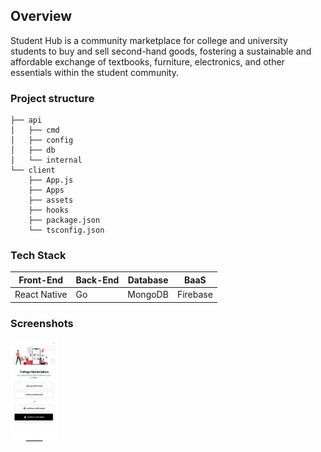 ## Overview

Student Hub is a community marketplace for college and university students to buy and sell second-hand goods, fostering a sustainable and affordable exchange of textbooks, furniture, electronics, and other essentials within the student community.

### Project structure
```
├── api
│   ├── cmd
│   ├── config
│   ├── db
│   └── internal
└── client
    ├── App.js
    ├── Apps
    ├── assets
    ├── hooks
    ├── package.json
    └── tsconfig.json
```

### Tech Stack


| **Front-End**  | **Back-End** | **Database** | **BaaS** |
|--------|--------|--------|--------|
| React Native | Go | MongoDB | Firebase | 

### Screenshots

<div style="display:flex;" >
<img src="./Screenshots/LoginScreen.PNG" width="15%" >
